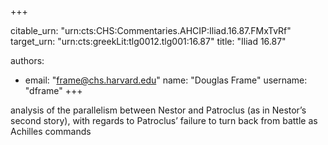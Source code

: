 +++


citable_urn: "urn:cts:CHS:Commentaries.AHCIP:Iliad.16.87.FMxTvRf"
target_urn: "urn:cts:greekLit:tlg0012.tlg001:16.87"
title: "Iliad 16.87"

authors:
- email: "frame@chs.harvard.edu"
  name: "Douglas Frame"
  username: "dframe"
+++

<p>analysis of the parallelism between Nestor and Patroclus (as in Nestor’s second story), with regards to Patroclus’ failure to turn back from battle as Achilles commands</p>